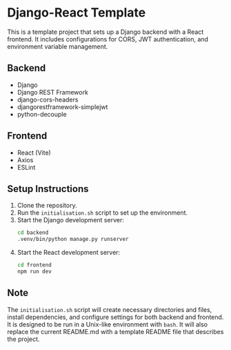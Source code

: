# Django-React Template
This is a template project that sets up a Django backend with a React frontend. It includes configurations for CORS, JWT authentication, and environment variable management.
## Backend
- Django
- Django REST Framework
- django-cors-headers
- djangorestframework-simplejwt
- python-decouple
## Frontend
- React (Vite)
- Axios
- ESLint
## Setup Instructions
1. Clone the repository.
2. Run the `initialisation.sh` script to set up the environment.
3. Start the Django development server:
   ```bash
   cd backend
   .venv/bin/python manage.py runserver
   ```
4. Start the React development server:
   ```bash
   cd frontend
   npm run dev
   ```

## Note
The `initialisation.sh` script will create necessary directories and files, install dependencies, and configure settings for both backend and frontend. It is designed to be run in a Unix-like environment with `bash`.
It will also replace the current README.md with a template README file that describes the project.